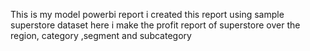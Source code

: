 This is my model powerbi report i created this report using sample superstore dataset here i make the profit report of superstore over the region, category ,segment and subcategory
